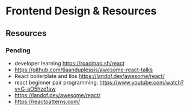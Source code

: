 # Frontend Design & Resources

## Resources

### Pending

- developer learning <https://roadmap.sh/react>
- <https://github.com/tiaanduplessis/awesome-react-talks>
- React boilerplate and libs <https://landof.dev/awesome/react/>
- react beginner pair programming: <https://www.youtube.com/watch?v=G-aO5hzo1aw>
- <https://landof.dev/awesome/react/>
- <https://reactpatterns.com/>
